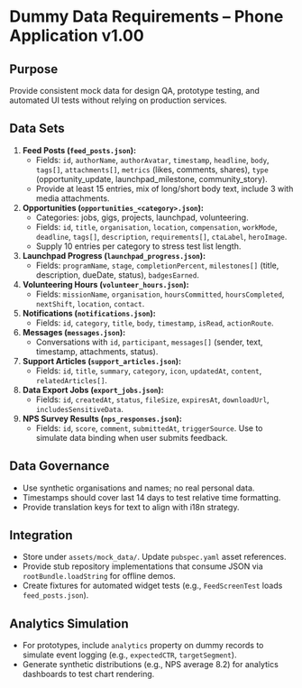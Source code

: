 # Dummy Data Requirements – Phone Application v1.00

## Purpose
Provide consistent mock data for design QA, prototype testing, and automated UI tests without relying on production services.

## Data Sets
1. **Feed Posts (`feed_posts.json`):**
   - Fields: `id`, `authorName`, `authorAvatar`, `timestamp`, `headline`, `body`, `tags[]`, `attachments[]`, `metrics` (likes, comments, shares), `type` (opportunity_update, launchpad_milestone, community_story).
   - Provide at least 15 entries, mix of long/short body text, include 3 with media attachments.
2. **Opportunities (`opportunities_<category>.json`):**
   - Categories: jobs, gigs, projects, launchpad, volunteering.
   - Fields: `id`, `title`, `organisation`, `location`, `compensation`, `workMode`, `deadline`, `tags[]`, `description`, `requirements[]`, `ctaLabel`, `heroImage`.
   - Supply 10 entries per category to stress test list length.
3. **Launchpad Progress (`launchpad_progress.json`):**
   - Fields: `programName`, `stage`, `completionPercent`, `milestones[]` (title, description, dueDate, status), `badgesEarned`.
4. **Volunteering Hours (`volunteer_hours.json`):**
   - Fields: `missionName`, `organisation`, `hoursCommitted`, `hoursCompleted`, `nextShift`, `location`, `contact`.
5. **Notifications (`notifications.json`):**
   - Fields: `id`, `category`, `title`, `body`, `timestamp`, `isRead`, `actionRoute`.
6. **Messages (`messages.json`):**
   - Conversations with `id`, `participant`, `messages[]` (sender, text, timestamp, attachments, status).
7. **Support Articles (`support_articles.json`):**
   - Fields: `id`, `title`, `summary`, `category`, `icon`, `updatedAt`, `content`, `relatedArticles[]`.
8. **Data Export Jobs (`export_jobs.json`):**
   - Fields: `id`, `createdAt`, `status`, `fileSize`, `expiresAt`, `downloadUrl`, `includesSensitiveData`.
9. **NPS Survey Results (`nps_responses.json`):**
   - Fields: `id`, `score`, `comment`, `submittedAt`, `triggerSource`. Use to simulate data binding when user submits feedback.

## Data Governance
- Use synthetic organisations and names; no real personal data.
- Timestamps should cover last 14 days to test relative time formatting.
- Provide translation keys for text to align with i18n strategy.

## Integration
- Store under `assets/mock_data/`. Update `pubspec.yaml` asset references.
- Provide stub repository implementations that consume JSON via `rootBundle.loadString` for offline demos.
- Create fixtures for automated widget tests (e.g., `FeedScreenTest` loads `feed_posts.json`).

## Analytics Simulation
- For prototypes, include `analytics` property on dummy records to simulate event logging (e.g., `expectedCTR`, `targetSegment`).
- Generate synthetic distributions (e.g., NPS average 8.2) for analytics dashboards to test chart rendering.
